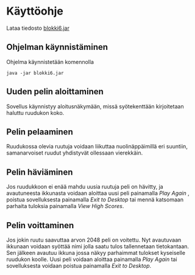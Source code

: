 # Käyttöohje

Lataa tiedosto [blokki6.jar](https://github.com/glinoen/ot-harjoitustyo2020/releases/download/viikko6/blokki6.jar)

## Ohjelman käynnistäminen

Ohjelma käynnistetään komennolla 

```
java -jar blokki6.jar
```

## Uuden pelin aloittaminen

Sovellus käynnistyy aloitusnäkymään, missä syötekenttään kirjoitetaan haluttu ruudukon koko.

## Pelin pelaaminen

Ruudukossa olevia ruutuja voidaan liikuttaa nuolinäppäimillä eri suuntiin, samanarvoiset ruudut yhdistyvät ollessaan vierekkäin.

## Pelin häviäminen

Jos ruudukkoon ei enää mahdu uusia ruutuja peli on hävitty, ja avautuneesta ikkunasta voidaan aloittaa uusi peli painamalla _Play Again_ , poistua sovelluksesta painamalla _Exit to Desktop_ tai mennä katsomaan parhaita tuloksia painamalla _View High Scores_.

## Pelin voittaminen

Jos jokin ruutu saavuttaa arvon 2048 peli on voitettu. Nyt avautuvaan ikkunaan voidaan syöttää nimi jolla saatu tulos tallennetaan tietokantaan. Sen jälkeen avautuu ikkuna jossa näkyy parhaimmat tulokset kyseiselle ruudukon koolle. 
Uusi peli voidaan aloittaa painamalla _Play Again_ tai sovelluksesta voidaan poistua painamalla _Exit to Desktop_.

